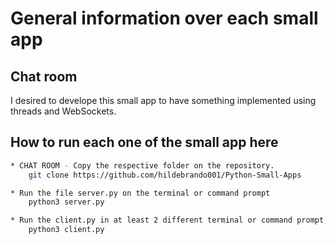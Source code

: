 # General information over each small app

## Chat room
I desired to develope this small app to have something implemented using threads and WebSockets.

## How to run each one of the small app here
```bash
* CHAT ROOM - Copy the respective folder on the repository.                                        
    git clone https://github.com/hildebrando001/Python-Small-Apps

* Run the file server.py on the terminal or command prompt
    python3 server.py

* Run the client.py in at least 2 different terminal or command prompt, to communicate with each other 
    python3 client.py

```
